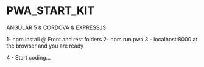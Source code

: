 # PWA_START_KIT
ANGULAR 5 &amp; CORDOVA &amp; EXPRESSJS

1- npm install @ Front and rest folders
2- npm run pwa 
3 - localhost:8000 at the browser and you are ready

4 - Start coding...
